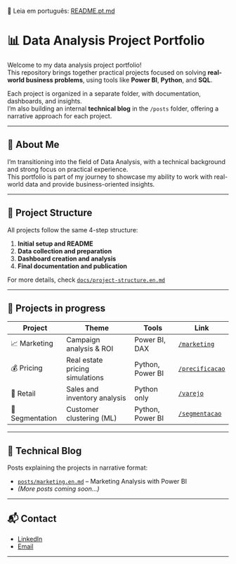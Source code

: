 📄 Leia em português: [README.pt.md](./README.pt.md)


# 📊 Data Analysis Project Portfolio

Welcome to my data analysis project portfolio!  
This repository brings together practical projects focused on solving **real-world business problems**, using tools like **Power BI**, **Python**, and **SQL**.

Each project is organized in a separate folder, with documentation, dashboards, and insights.  
I’m also building an internal **technical blog** in the `/posts` folder, offering a narrative approach for each project.

---

## 🧠 About Me

I’m transitioning into the field of Data Analysis, with a technical background and strong focus on practical experience.  
This portfolio is part of my journey to showcase my ability to work with real-world data and provide business-oriented insights.

---

## 📁 Project Structure

All projects follow the same 4-step structure:

1. **Initial setup and README**
2. **Data collection and preparation**
3. **Dashboard creation and analysis**
4. **Final documentation and publication**

For more details, check [`docs/project-structure.en.md`](./docs/project-structure.en.md)

---

## 📂 Projects in progress

| Project | Theme | Tools | Link |
|--------|-------|--------|------|
| 📈 Marketing | Campaign analysis & ROI | Power BI, DAX | [`/marketing`](./marketing) |
| 💰 Pricing | Real estate pricing simulations | Python, Power BI | [`/precificacao`](./precificacao) |
| 🛒 Retail | Sales and inventory analysis | Python only | [`/varejo`](./varejo) |
| 👥 Segmentation | Customer clustering (ML) | Python, Power BI | [`/segmentacao`](./segmentacao) |

---

## 📝 Technical Blog

Posts explaining the projects in narrative format:

- [`posts/marketing.en.md`](./posts/marketing.en.md) – Marketing Analysis with Power BI  
- *(More posts coming soon...)*

---

## 📬 Contact

- [LinkedIn](https://www.linkedin.com/in/patricia-iaczinski/)
- [Email](patricia.iaczinski@gmail.com)

---

